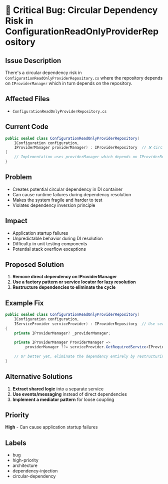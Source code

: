 # 🐛 Critical Bug: Circular Dependency Risk in ConfigurationReadOnlyProviderRepository

## Issue Description

There's a circular dependency risk in `ConfigurationReadOnlyProviderRepository.cs` where the repository depends on `IProviderManager` which in turn depends on the repository.

## Affected Files
- `ConfigurationReadOnlyProviderRepository.cs`

## Current Code
```csharp
public sealed class ConfigurationReadOnlyProviderRepository(
    IConfiguration configuration, 
    IProviderManager providerManager) : IProviderRepository  // ❌ Circular dependency
{
    // Implementation uses providerManager which depends on IProviderRepository
}
```

## Problem
- Creates potential circular dependency in DI container
- Can cause runtime failures during dependency resolution
- Makes the system fragile and harder to test
- Violates dependency inversion principle

## Impact
- Application startup failures
- Unpredictable behavior during DI resolution
- Difficulty in unit testing components
- Potential stack overflow exceptions

## Proposed Solution
1. **Remove direct dependency on IProviderManager**
2. **Use a factory pattern or service locator for lazy resolution**
3. **Restructure dependencies to eliminate the cycle**

## Example Fix
```csharp
public sealed class ConfigurationReadOnlyProviderRepository(
    IConfiguration configuration, 
    IServiceProvider serviceProvider) : IProviderRepository  // Use service provider for lazy resolution
{
    private IProviderManager? _providerManager;
    
    private IProviderManager ProviderManager => 
        _providerManager ??= serviceProvider.GetRequiredService<IProviderManager>();
        
    // Or better yet, eliminate the dependency entirely by restructuring
}
```

## Alternative Solutions
1. **Extract shared logic** into a separate service
2. **Use events/messaging** instead of direct dependencies
3. **Implement a mediator pattern** for loose coupling

## Priority
**High** - Can cause application startup failures

## Labels
- bug
- high-priority
- architecture
- dependency-injection
- circular-dependency
